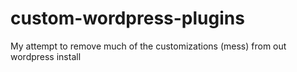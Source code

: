 # custom-wordpress-plugins
My attempt to remove much of the customizations (mess) from out wordpress install
